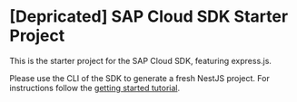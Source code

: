 # [Depricated] SAP Cloud SDK Starter Project

This is the starter project for the SAP Cloud SDK, featuring express.js.

Please use the CLI of the SDK to generate a fresh NestJS project.
For instructions follow the [getting started tutorial](https://developers.sap.com/tutorials/s4sdkjs-getting-started.html).
